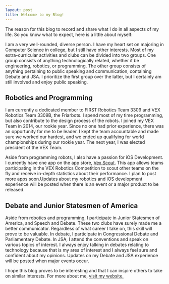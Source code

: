 ```yaml
---
layout: post
title: Welcome to my Blog!
---
```

The reason for this blog to record and share what I do in all aspects of my life. So you know what to expect, here is a little about myself:

I am a very well-rounded, diverse person.  I have my heart set on majoring in Computer Science in college, but I still have other interests.  Most of my extra-curricular activities and clubs can be divided into two groups.  One group consists of anything technologically related, whether it be engineering, robotics, or programming. The other group consists of anything pertaining to public speaking and communication, containing Debate and JSA.  I prioritize the first group over the latter, but I certainly am still involved and enjoy public speaking.

## Robotics and Programming
I am currently a dedicated member to FIRST Robotics Team 3309 and VEX Robotics Team 3309B, the Friarbots.  I spend most of my time programming, but also contribute to the design process of the robots.  I joined my VEX Team in 2014, our rookie year.  Since no one had prior experience, there was an opportunity for me to be leader. I kept the team accountable and made sure we worked our hardest, and we ended up qualifying for world championships during our rookie year. The next year, I was elected president of the VEX Team. 

Aside from programming robots, I also have a passion for iOS Development.  I currently have one app on the app store, [Vex Scout](https://itunes.apple.com/us/app/vex-scout/id1012279776?mt=8). This app allows teams participating in the VEX Robotics Competition to scout other teams on the fly and receive in-depth statistics about their performance. I plan to post more apps soon.Updates about my robotics and iOS development experience will be posted when there is an event or a major product to be released. 

## Debate and Junior Statesmen of America
Aside from robotics and programming, I participate in Junior Statesmen of America, and Speech and Debate.  These two clubs have surely made me a better communicator. Regardless of what career I take on, this skill will prove to be valuable. In debate, I participate in Congressional Debate and Parliamentary Debate.  In JSA, I attend the conventions and speak on various topics of interest.  I always enjoy talking in debates relating to technology because that is my area of interest and I always feel sure and confident about my opinions. Updates on my Debate and JSA experience will be posted when major events occur.

I hope this blog proves to be interesting and that I can inspire others to take on similar interests. For more about me, [visit my website.](krager.org)
